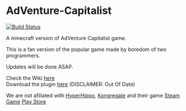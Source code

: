 # AdVenture-Capitalist

[![Build Status](https://travis-ci.org/ProjectAlphaES/AdVenture-Capitalist.svg?branch=master)](https://travis-ci.org/ProjectAlphaES/AdVenture-Capitalist)

A minecraft version of AdVenture Capitalist game.

This is a fan version of the popular game made by boredom of two programmers.

Updates will be done ASAP.

Check the Wiki [here](https://github.com/ProjectAlphaES/AdVenture-Capitalist/wiki "Wiki") <br>
Download the plugin [here](https://github.com/ProjectAlphaES/AdVenture-Capitalist/releases "Downloads") (DISCLAIMER: Out Of Date)<br>

We are not afiliated with [HyperHippo](http://hyperhippo.ca/ "HyperHippo's Homepage"), [Kongregate](http://kongregate.com "Kongregate's Homepage") and their game [Steam Game](http://store.steampowered.com/app/346900) [Play Store](https://play.google.com/store/apps/details?id=com.kongregate.mobile.adventurecapitalist.google)
